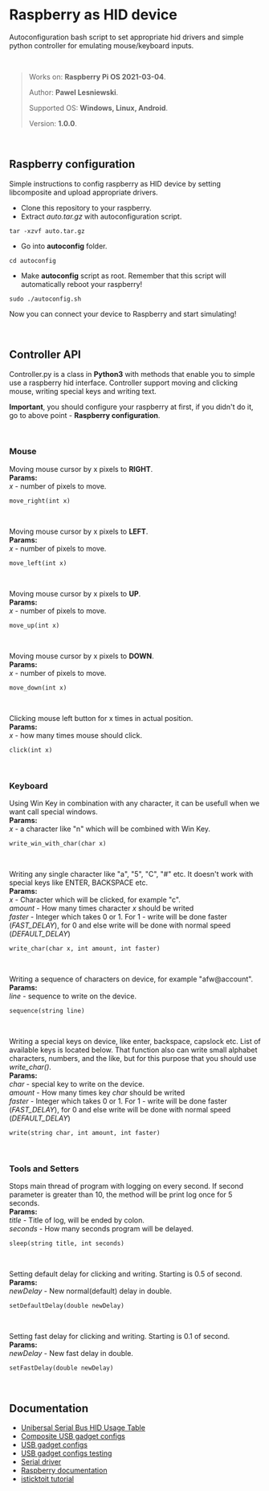 # Raspberry as HID device

Autoconfiguration bash script to set appropriate hid drivers and simple python controller for emulating mouse/keyboard inputs.

</br>

> Works on: **Raspberry Pi OS 2021-03-04**.
>
> Author: **Pawel Lesniewski**.
>
> Supported OS: **Windows, Linux, Android**.
>
> Version: **1.0.0**.


</br>

## Raspberry configuration

Simple instructions to config raspberry as HID device by setting libcomposite and upload appropriate drivers.

- Clone this repository to your raspberry.
- Extract *auto.tar.gz* with autoconfiguration script.
```
tar -xzvf auto.tar.gz 
```
- Go into **autoconfig** folder.
```
cd autoconfig
```
- Make **autoconfig** script as root. Remember that this script will automatically reboot your raspberry!
```
sudo ./autoconfig.sh
```

Now you can connect your device to Raspberry and start simulating!

</br>

## Controller API

Controller.py is a class in **Python3** with methods that enable you to simple use a raspberry hid interface.
Controller support moving and clicking mouse, writing special keys and writing text.

**Important**, you should configure your raspberry at first, if you didn't do it, go to above point - **Raspberry configuration**.

</br>

### Mouse


Moving mouse cursor by x pixels to **RIGHT**. </br>
**Params:**</br>
*x* - number of pixels to move.
``` 
move_right(int x)
```

</br>

Moving mouse cursor by x pixels to **LEFT**. </br>
**Params:**</br>
*x* - number of pixels to move.
``` 
move_left(int x)
```

</br>

Moving mouse cursor by x pixels to **UP**. </br>
**Params:**</br>
*x* - number of pixels to move.
``` 
move_up(int x)
```

</br>

Moving mouse cursor by x pixels to **DOWN**. </br>
**Params:**</br>
*x* - number of pixels to move.
``` 
move_down(int x)
```

</br>

Clicking mouse left button for x times in actual position. </br>
**Params:**</br>
*x* - how many times mouse should click.
``` 
click(int x)
```

</br>

### Keyboard


Using Win Key in combination with any character, it can be usefull when we want call special windows.</br>
**Params:**</br>
*x* - a character like "n" which will be combined with Win Key.
``` 
write_win_with_char(char x)
```
</br>

Writing any single character like "a", "5", "C", "#" etc.
It doesn't work with special keys like ENTER, BACKSPACE etc.</br>
**Params:**</br>
*x* - Character which will be clicked, for example "c".</br>
*amount* - How many times character *x* should be writed </br>
*faster* - Integer which takes 0 or 1. For 1 - write will be done faster (*FAST_DELAY*), for 0 and else write will be done with normal speed (*DEFAULT_DELAY*)
``` 
write_char(char x, int amount, int faster)
```
</br>

Writing a sequence of characters on device, for example "afw@account".</br>
**Params:**</br>
*line* - sequence to write on the device.
``` 
sequence(string line)
```
</br>

Writing a special keys on device, like enter, backspace, capslock etc. 
List of available keys is located below.
That function also can write small alphabet characters, numbers, and the like, but for this purpose that you should use *write_char()*.</br>
**Params:**</br>
*char* - special key to write on the device.</br>
*amount* - How many times key *char* should be writed </br>
*faster* - Integer which takes 0 or 1. For 1 - write will be done faster (*FAST_DELAY*), for 0 and else write will be done with normal speed (*DEFAULT_DELAY*)
``` 
write(string char, int amount, int faster)
```

</br>

### Tools and Setters

Stops main thread of program with logging on every second.
If second parameter is greater than 10, the method will be print log once for 5 seconds. </br>
**Params:**</br>
*title* - Title of log, will be ended by colon. </br>
*seconds* - How many seconds program will be delayed.
``` 
sleep(string title, int seconds)
```

</br>

Setting default delay for clicking and writing. Starting is 0.5 of second.</br>
**Params:**</br>
*newDelay* - New normal(default) delay in double.
```
setDefaultDelay(double newDelay)
```

</br>

Setting fast delay for clicking and writing. Starting is 0.1 of second.</br>
**Params:**</br>
*newDelay* - New fast delay in double.
```
setFastDelay(double newDelay)
```

</br>

## Documentation 

- [Unibersal Serial Bus HID Usage Table](https://www.usb.org/sites/default/files/documents/hut1_12v2.pdf)
- [Composite USB gadget configs](https://wiki.tizen.org/USB/Linux_USB_Layers/Configfs_Composite_Gadget/Usage_eq._to_g_hid.ko)
- [USB gadget configs](https://www.kernel.org/doc/Documentation/usb/gadget_configfs.txt)
- [USB gadget configs testing](https://www.kernel.org/doc/Documentation/ABI/testing/configfs-usb-gadget)
- [Serial driver](https://www.kernel.org/doc/Documentation/usb/gadget_serial.txt)
- [Raspberry documentation](https://www.raspberrypi.org/documentation/)
- [isticktoit tutorial](https://www.isticktoit.net/?p=1383)




